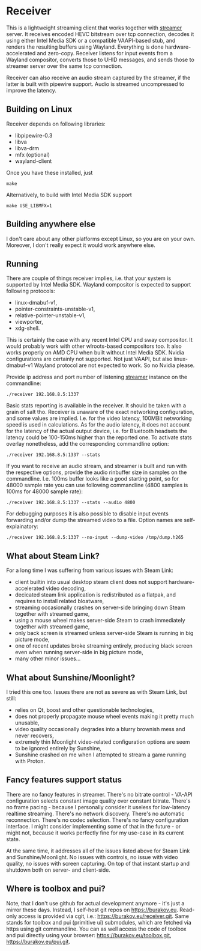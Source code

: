 # Receiver

This is a lightweight streaming client that works together with [streamer](https://burakov.eu/streamer.git) server. It receives encoded HEVC bitstream over tcp connection, decodes it using either Intel Media SDK or a compatible VAAPI-based stub, and renders the resulting buffers using Wayland. Everything is done hardware-accelerated and zero-copy. Receiver listens for input events from a Wayland compositor, converts those to UHID messages, and sends those to streamer server over the same tcp connection.

Receiver can also receive an audio stream captured by the streamer, if the latter is built with pipewire support. Audio is streamed uncompressed to improve the latency.

## Building on Linux

Receiver depends on following libraries:
* libpipewire-0.3
* libva
* libva-drm
* mfx (optional)
* wayland-client

Once you have these installed, just
```
make
```

Alternatively, to build with Intel Media SDK support
```
make USE_LIBMFX=1
```

## Building anywhere else

I don't care about any other platforms except Linux, so you are on your own. Moreover, I don't really expect it would work anywhere else.

## Running

There are couple of things receiver implies, i.e. that your system is supported by Intel Media SDK. Wayland compositor is expected to support following protocols:
* linux-dmabuf-v1,
* pointer-constraints-unstable-v1,
* relative-pointer-unstable-v1,
* viewporter,
* xdg-shell.

This is certainly the case with any recent Intel CPU and sway compositor. It would probably work with other wlroots-based compositors too. It also works properly on AMD CPU when built without Intel Media SDK. Nvidia configurations are certainly not supported. Not just VAAPI, but also linux-dmabuf-v1 Wayland protocol are not expected to work. So no Nvidia please.

Provide ip address and port number of listening [streamer](https://burakov/streamer.git) instance on the commandline:
```
./receiver 192.168.8.5:1337
```

Basic stats reporting is available in the receiver. It should be taken with a grain of salt tho. Receiver is unaware of the exact networking configuration, and some values are implied. I.e. for the video latency, 100MBit networking speed is used in calculations. As for the audio latency, it does not account for the latency of the actual output device, i.e. for Bluetooth headsets the latency could be 100-150ms higher than the reported one. To activate stats overlay nonetheless, add the corresponding commandline option:
```
./receiver 192.168.8.5:1337 --stats
```

If you want to receive an audio stream, and streamer is built and run with the respective options, provide the audio rinbuffer size in samples on the commandline. I.e. 100ms buffer looks like a good starting point, so for 48000 sample rate you can use following commandline (4800 samples is 100ms for 48000 sample rate):
```
./receiver 192.168.8.5:1337 --stats --audio 4800
```

For debugging purposes it is also possible to disable input events forwarding and/or dump the streamed video to a file. Option names are self-explainatory:
```
./receiver 192.168.8.5:1337 --no-input --dump-video /tmp/dump.h265
```

## What about Steam Link?

For a long time I was suffering from various issues with Steam Link:
* client builtin into usual desktop steam client does not support hardware-accelerated video decoding,
* decicated steam link application is redistributed as a flatpak, and requires to install related bloatware,
* streaming occasionally crashes on server-side bringing down Steam together with streamed game,
* using a mouse wheel makes server-side Steam to crash immediately together with streamed game,
* only back screen is streamed unless server-side Steam is running in big picture mode,
* one of recent updates broke streaming entirely, producing black screen even when running server-side in big picture mode,
* many other minor issues...

## What about Sunshine/Moonlight?

I tried this one too. Issues there are not as severe as with Steam Link, but still:
* relies on Qt, boost and other questionable technologies,
* does not properly propagate mouse wheel events making it pretty much unusable,
* video quality occasionally degrades into a blurry brownish mess and never recovers,
* extremely thin Moonlight video-related configuration options are seem to be ignored entirely by Sunshine,
* Sunshine crashed on me when I attempted to stream a game running with Proton.

## Fancy features support status

There are no fancy features in streamer. There's no bitrate control - VA-API configuration selects constant image quality over constant bitrate. There's no frame pacing - because I personally consider it useless for low-latency realtime streaming. There's no network discovery. There's no automatic reconnection. There's no codec selection. There's no fancy configuration interface. I might consider implementing some of that in the future - or might not, because it works perfectly fine for my use-case in its current state.

At the same time, it addresses all of the issues listed above for Steam Link and Sunshine/Moonlight. No issues with controls, no issue with video quality, no issues with screen capturing. On top of that instant startup and shutdown both on server- and client-side.

## Where is toolbox and pui?

Note, that I don't use github for actual development anymore - it's just a mirror these days. Instead, I self-host git repos on https://burakov.eu. Read-only access is provided via cgit, i.e.: https://burakov.eu/receiver.git. Same stands for toolbox and pui (primitive ui) submodules, which are fetched via https using git commandline. You can as well access the code of toolbox and pui directly using your browser: https://burakov.eu/toolbox.git, https://burakov.eu/pui.git.

